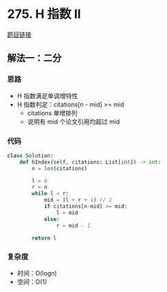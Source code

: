 # 275. H 指数 II

[题目链接](https://leetcode.cn/problems/h-index-ii/description/)

## 解法一：二分

### 思路

- H 指数满足单调增特性
- H 指数判定：citations[n - mid] >= mid
  - citations 单增排列
  - 说明有 mid 个论文引用均超过 mid

### 代码

```py
class Solution:
    def hIndex(self, citations: List[int]) -> int:
        n = len(citations)

        l = 0
        r = n
        while l < r:
            mid = (l + r + 1) // 2
            if citations[n-mid] >= mid:
                l = mid
            else:
                r = mid - 1

        return l
```

### 复杂度

- 时间：O(logn)
- 空间：O(1)
